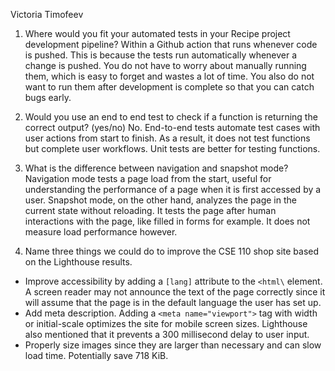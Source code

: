 Victoria Timofeev

1) Where would you fit your automated tests in your Recipe project development pipeline? 
Within a Github action that runs whenever code is pushed. This is because the tests run automatically whenever a change is pushed. You do not have to worry about manually running them, which is easy to forget and wastes a lot of time. You also do not want to run them after development is complete so that you can catch bugs early. 

2) Would you use an end to end test to check if a function is returning the correct output? (yes/no)
No. End-to-end tests automate test cases with user actions from start to finish. As a result, it does not test functions but complete user workflows. Unit tests are better for testing functions.

3) What is the difference between navigation and snapshot mode?
Navigation mode tests a page load from the start, useful for understanding the performance of a page when it is first accessed by a user. Snapshot mode, on the other hand, analyzes the page in the current state without reloading. It tests the page after human interactions with the page, like filled in forms for example. It does not measure load performance however.

4) Name three things we could do to improve the CSE 110 shop site based on the Lighthouse results.
- Improve accessibility by adding a `[lang]` attribute to the `<html\` element. A screen reader may not announce the text of the page correctly since it will assume that the page is in the default language the user has set up. 
- Add meta description. Adding a `<meta name="viewport">` tag with width or initial-scale optimizes the site for mobile screen sizes. Lighthouse also mentioned that it prevents a 300 millisecond delay to user input.
- Properly size images since they are larger than necessary and can slow load time. Potentially save 718 KiB. 